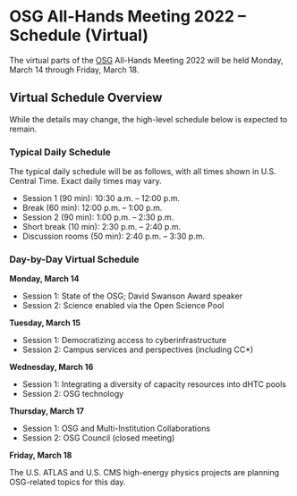 # OSG All-Hands Meeting 2022 &ndash; Schedule (Virtual)

The virtual parts of the [OSG](https://www.opensciencegrid.org) All-Hands Meeting 2022
will be held Monday, March 14 through Friday, March 18.

## Virtual Schedule Overview

While the details may change, the high-level schedule below is expected to remain.

### Typical Daily Schedule

The typical daily schedule will be as follows, with all times shown in U.S. Central Time.
Exact daily times may vary.

*   Session 1 (90 min): 10:30 a.m. &ndash; 12:00 p.m.
*   Break (60 min): 12:00 p.m. &ndash; 1:00 p.m.
*   Session 2 (90 min): 1:00 p.m. &ndash; 2:30 p.m.
*   Short break (10 min): 2:30 p.m. &ndash; 2:40 p.m.
*   Discussion rooms (50 min): 2:40 p.m. &ndash; 3:30 p.m.

### Day-by-Day Virtual Schedule

**Monday, March 14**

*   Session 1: State of the OSG; David Swanson Award speaker
*   Session 2: Science enabled via the Open Science Pool

**Tuesday, March 15**

*   Session 1: Democratizing access to cyberinfrastructure
*   Session 2: Campus services and perspectives (including CC*)

**Wednesday, March 16**

*   Session 1: Integrating a diversity of capacity resources into dHTC pools
*   Session 2: OSG technology

**Thursday, March 17**

*   Session 1: OSG and Multi-Institution Collaborations
*   Session 2: OSG Council (closed meeting)

**Friday, March 18**

The U.S. ATLAS and U.S. CMS high-energy physics projects are planning OSG-related topics for this day.
